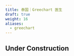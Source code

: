 ```yaml
---
title: 泰国｜Greechart 医生
draft: true
weight: 16
aliases:
  - greechart
---
```


## Under Construction
